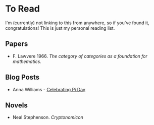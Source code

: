 # To Read

I'm (currently) not linking to this from anywhere, so if you've found it, congratulations! This is just my personal reading list.

## Papers

- F. Lawvere 1966. *The category of categories as a foundation for mathematics.*

## Blog Posts

- Anna Williams - [Celebrating Pi Day](https://anna-maths.xyz/pi-day/2025/03/14/pi-day.html)

## Novels

- Neal Stephenson. *Cryptonomicon*
